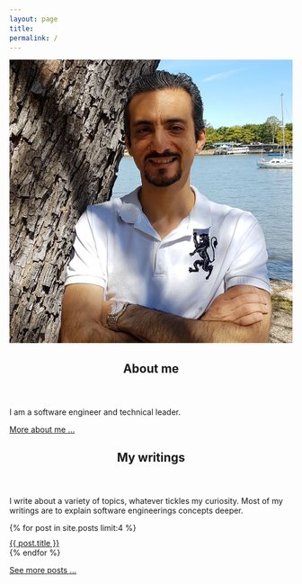 ```yaml
---
layout: page
title: 
permalink: /
---
```

<div class="container">
  <div class="profile-image">
    <img src="/images/profile.jpg"  />
  </div>
  <div class="profile-details">
    <div>
      <header class="post-header">
        <h2 class="post-title">About me</h2>
      </header>  
      <div class="post-content">
        <p>I am a software engineer and technical leader.</p>
        <a href="/about"> More about me ...</a>
      </div>
    </div>
    <div>
      <header class="post-header">
        <h2 class="post-title">My writings</h2>
      </header>  
      <div class="post-content">
        <p>I write about a variety of topics, whatever tickles my curiosity. Most of my writings are to explain software engineerings concepts deeper. </p>
        <p>
         <div class="row">
          {% for post in site.posts limit:4 %}
          <div style="margin-top: 10px;">
            <a href="{{ BASE_PATH }}{{ post.url }}">{{ post.title }}</a>
          </div>
          {% endfor %}
        </div>
        </p>
        <a href="/posts">See more posts ...</a>
    </div>
  </div>
</div>
